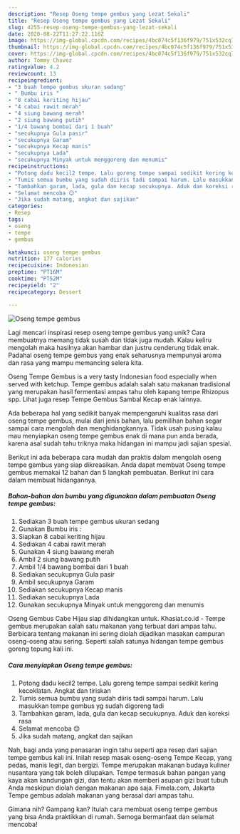 ```yaml
---
description: "Resep Oseng tempe gembus yang Lezat Sekali"
title: "Resep Oseng tempe gembus yang Lezat Sekali"
slug: 4255-resep-oseng-tempe-gembus-yang-lezat-sekali
date: 2020-08-22T11:27:22.116Z
image: https://img-global.cpcdn.com/recipes/4bc074c5f136f979/751x532cq70/oseng-tempe-gembus-foto-resep-utama.jpg
thumbnail: https://img-global.cpcdn.com/recipes/4bc074c5f136f979/751x532cq70/oseng-tempe-gembus-foto-resep-utama.jpg
cover: https://img-global.cpcdn.com/recipes/4bc074c5f136f979/751x532cq70/oseng-tempe-gembus-foto-resep-utama.jpg
author: Tommy Chavez
ratingvalue: 4.2
reviewcount: 13
recipeingredient:
- "3 buah tempe gembus ukuran sedang"
- " Bumbu iris "
- "8 cabai keriting hijau"
- "4 cabai rawit merah"
- "4 siung bawang merah"
- "2 siung bawang putih"
- "1/4 bawang bombai dari 1 buah"
- "secukupnya Gula pasir"
- "secukupnya Garam"
- "secukupnya Kecap manis"
- "secukupnya Lada"
- "secukupnya Minyak untuk menggoreng dan menumis"
recipeinstructions:
- "Potong dadu kecil2 tempe. Lalu goreng tempe sampai sedikit kering kecoklatan. Angkat dan tiriskan"
- "Tumis semua bumbu yang sudah diiris tadi sampai harum. Lalu masukkan tempe gembus yg sudah digoreng tadi"
- "Tambahkan garam, lada, gula dan kecap secukupnya. Aduk dan koreksi rasa"
- "Selamat mencoba 😊"
- "Jika sudah matang, angkat dan sajikan"
categories:
- Resep
tags:
- oseng
- tempe
- gembus

katakunci: oseng tempe gembus 
nutrition: 177 calories
recipecuisine: Indonesian
preptime: "PT16M"
cooktime: "PT52M"
recipeyield: "2"
recipecategory: Dessert

---
```



![Oseng tempe gembus](https://img-global.cpcdn.com/recipes/4bc074c5f136f979/751x532cq70/oseng-tempe-gembus-foto-resep-utama.jpg)

Lagi mencari inspirasi resep oseng tempe gembus yang unik? Cara membuatnya memang tidak susah dan tidak juga mudah. Kalau keliru mengolah maka hasilnya akan hambar dan justru cenderung tidak enak. Padahal oseng tempe gembus yang enak seharusnya mempunyai aroma dan rasa yang mampu memancing selera kita.

Oseng Tempe Gembus is a very tasty Indonesian food especially when served with ketchup. Tempe gembus adalah salah satu makanan tradisional yang merupakan hasil fermentasi ampas tahu oleh kapang tempe Rhizopus spp. Lihat juga resep Tempe Gembus Sambal Kecap enak lainnya.

Ada beberapa hal yang sedikit banyak mempengaruhi kualitas rasa dari oseng tempe gembus, mulai dari jenis bahan, lalu pemilihan bahan segar sampai cara mengolah dan menghidangkannya. Tidak usah pusing kalau mau menyiapkan oseng tempe gembus enak di mana pun anda berada, karena asal sudah tahu triknya maka hidangan ini mampu jadi sajian spesial.


Berikut ini ada beberapa cara mudah dan praktis dalam mengolah oseng tempe gembus yang siap dikreasikan. Anda dapat membuat Oseng tempe gembus memakai 12 bahan dan 5 langkah pembuatan. Berikut ini cara dalam membuat hidangannya.

<!--inarticleads1-->

##### Bahan-bahan dan bumbu yang digunakan dalam pembuatan Oseng tempe gembus:

1. Sediakan 3 buah tempe gembus ukuran sedang
1. Gunakan  Bumbu iris :
1. Siapkan 8 cabai keriting hijau
1. Sediakan 4 cabai rawit merah
1. Gunakan 4 siung bawang merah
1. Ambil 2 siung bawang putih
1. Ambil 1/4 bawang bombai dari 1 buah
1. Sediakan secukupnya Gula pasir
1. Ambil secukupnya Garam
1. Sediakan secukupnya Kecap manis
1. Sediakan secukupnya Lada
1. Gunakan secukupnya Minyak untuk menggoreng dan menumis


Oseng Gembus Cabe Hijau siap dihidangkan untuk. Khasiat.co.id - Tempe gembus merupakan salah satu makanan yang terbuat dari ampas tahu. Berbicara tentang makanan ini sering diolah dijadikan masakan campuran oseng-oseng atau sering. Seperti salah satunya hidangan tempe gembus goreng tepung kali ini. 

<!--inarticleads2-->

##### Cara menyiapkan Oseng tempe gembus:

1. Potong dadu kecil2 tempe. Lalu goreng tempe sampai sedikit kering kecoklatan. Angkat dan tiriskan
1. Tumis semua bumbu yang sudah diiris tadi sampai harum. Lalu masukkan tempe gembus yg sudah digoreng tadi
1. Tambahkan garam, lada, gula dan kecap secukupnya. Aduk dan koreksi rasa
1. Selamat mencoba 😊
1. Jika sudah matang, angkat dan sajikan


Nah, bagi anda yang penasaran ingin tahu seperti apa resep dari sajian tempe gembus kali ini. Inilah resep masak oseng-oseng Tempe Kecap, yang pedas, manis legit, dan bergizi. Tempe merupakan makanan budaya kuliner nusantara yang tak boleh dilupakan. Tempe termasuk bahan pangan yang kaya akan kandungan gizi, dan tentu akan memberi asupan gizi buat tubuh Anda meskipun diolah dengan makanan apa saja. Fimela.com, Jakarta Tempe gembus adalah makanan yang berasal dari ampas tahu. 

Gimana nih? Gampang kan? Itulah cara membuat oseng tempe gembus yang bisa Anda praktikkan di rumah. Semoga bermanfaat dan selamat mencoba!

